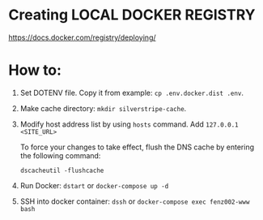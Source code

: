 # Creating LOCAL DOCKER REGISTRY

https://docs.docker.com/registry/deploying/


# How to: 
 
1. Set DOTENV file. Copy it from example: `cp .env.docker.dist .env`.

2) Make cache directory: `mkdir silverstripe-cache`.

3) Modify host address list by using `hosts` command. Add `127.0.0.1 <SITE_URL>`

   To force your changes to take effect, flush the DNS cache by entering the following command:

   `dscacheutil -flushcache`

4) Run Docker: `dstart` or `docker-compose up -d`

5) SSH into docker container: `dssh` or `docker-compose exec fenz002-www bash`
